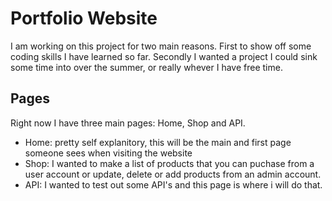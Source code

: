 # Portfolio Website
I am working on this project for two main reasons. First to show off some coding skills I have learned so far. Secondly I wanted a project I could sink some time into over the summer, or really whever I have free time. 
## Pages
Right now I have three main pages: Home, Shop and API.
* Home: pretty self explanitory, this will be the main and first page someone sees when visiting the website
* Shop: I wanted to make a list of products that you can puchase from a user account or update, delete or add products from an admin account.
* API: I wanted to test out some API's and this page is where i will do that. 

